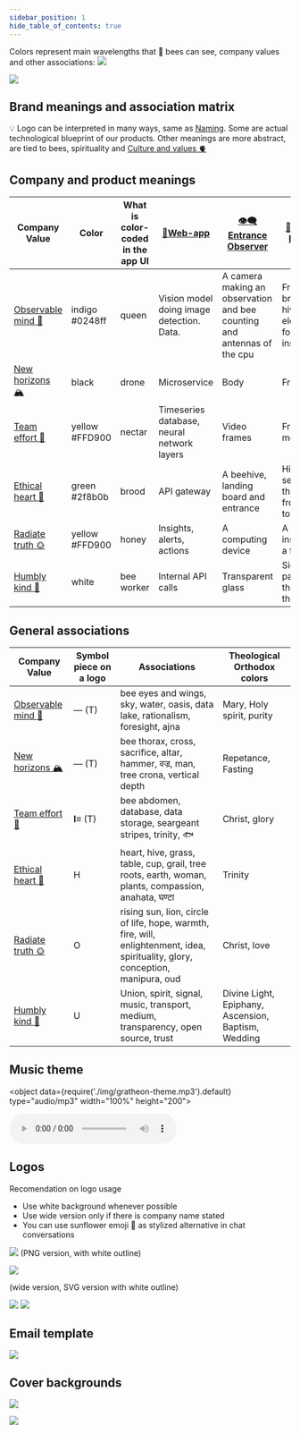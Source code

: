 ```yaml
---
sidebar_position: 1
hide_table_of_contents: true
---
```


Colors represent main wavelengths that 🐝 bees can see, company values and other associations:
![](../../src/img/Pasted%20image%2020241028105230.png)

![](img/logo-png-high-res.png)

## Brand meanings and association matrix

💡 Logo can be interpreted in many ways, same as [Naming](Naming.md). 
Some are actual technological blueprint of our products. 
Other meanings are more abstract, are tied to bees, spirituality and [Culture and values 🫀](../company/🫀%20Culture%20and%20values/Culture%20and%20values%20🫀.md)

## Company and product meanings

| Company Value                                                                          | Color                 | What is color-coded in the app UI | [📱Web-app](../products/📱Web-app/📱Web-app.md) | [👁️‍🗨️ Entrance Observer](../products/👁️‍🗨️%20Entrance%20Observer/👁️‍🗨️%20Entrance%20Observer.md) | [🧿 Robotic Beehive](../products/🧿%20Robotic%20Beehive/🧿%20Robotic%20Beehive.md) |
| -------------------------------------------------------------------------------------- | --------------------- | --------------------------------- | ----------------------------------------------- | ------------------------------------------------------------------------------------------------------- | ---------------------------------------------------------------------------------- |
| [Observable mind 🧿](../company/🫀%20Culture%20and%20values/Observable%20mind%20🧿.md) | indigo  <br />#0248ff | queen                             | Vision model doing image detection. Data.       | A camera making an observation and bee counting and antennas of the cpu                                 | Frame with brood and hive roof elevated for inspection..                           |
| [New horizons 🏔️](../company/🫀%20Culture%20and%20values/New%20horizons%20🏔️.md)     | black                 | drone                             | Microservice                                    | Body                                                                                                    | Frame                                                                              |
| [Team effort 🐝](../company/🫀%20Culture%20and%20values/Team%20effort%20🐝.md)         | yellow  <br />#FFD900 | nectar                            | Timeseries database, neural network layers      | Video frames                                                                                            | Frame movement                                                                     |
| [Ethical heart 🌳](../company/🫀%20Culture%20and%20values/Ethical%20heart%20🌳.md)     | green  <br />#2f8b0b  | brood                             | API gateway                                     | A beehive, landing board and entrance                                                                   | Hive as seen from the side or from the top                                         |
| [Radiate truth 🌞](../company/🫀%20Culture%20and%20values/Radiate%20truth%20🌞.md)     | yellow  <br />#FFD900 | honey                             | Insights, alerts, actions                       | A computing device                                                                                      | A camera inspecting a frame                                                        |
| [Humbly kind 🧸](../company/🫀%20Culture%20and%20values/Humbly%20kind%20🧸.md)         | white                 | bee worker                        | Internal API calls                              | Transparent glass                                                                                       | Signal passing through the hive                                                    |

## General associations

| Company Value                                                                          | Symbol piece on a logo | Associations                                                                                                                     | Theological Orthodox colors                         |
| -------------------------------------------------------------------------------------- | ---------------------- | -------------------------------------------------------------------------------------------------------------------------------- | --------------------------------------------------- |
| [Observable mind 🧿](../company/🫀%20Culture%20and%20values/Observable%20mind%20🧿.md) | — (T)                  | bee eyes and wings, sky, water, oasis, data lake, rationalism, foresight, ajna                                                   | Mary, Holy spirit, purity                           |
| [New horizons 🏔️](../company/🫀%20Culture%20and%20values/New%20horizons%20🏔️.md)     | — (T)                  | bee thorax, cross, sacrifice, altar, hammer, वज्र, man, tree crona, vertical depth                                               | Repetance, Fasting                                  |
| [Team effort 🐝](../company/🫀%20Culture%20and%20values/Team%20effort%20🐝.md)         | **I≡** (T)             | bee abdomen, database, data storage, seargeant stripes, trinity, 🐟                                                              | Christ, glory                                       |
| [Ethical heart 🌳](../company/🫀%20Culture%20and%20values/Ethical%20heart%20🌳.md)     | H                      | heart, hive, grass, table, cup, grail, tree roots, earth, woman, plants, compassion, anahata, घण्टा                              | Trinity                                             |
| [Radiate truth 🌞](../company/🫀%20Culture%20and%20values/Radiate%20truth%20🌞.md)     | O                      | rising sun, lion, circle of life, hope, warmth, fire, will, enlightenment, idea, spirituality, glory, conception,  manipura, oud | Christ, love                                        |
| [Humbly kind 🧸](../company/🫀%20Culture%20and%20values/Humbly%20kind%20🧸.md)         | U                      | Union, spirit, signal, music, transport, medium, transparency, open source, trust                                                | Divine Light, Epiphany, Ascension, Baptism, Wedding |


## Music theme

<object data={require('./img/gratheon-theme.mp3').default} type="audio/mp3" width="100%" height="200"></object>

![](img/gratheon-theme.mp3)

## Logos
Recomendation on logo usage
- Use white background whenever possible
- Use wide version only if there is company name stated
- You can use sunflower emoji 🌻 as stylized alternative in chat conversations


![](img/logo-png-high-res.png)
(PNG version, with white outline)

![](../../src/img/logo_v7w.svg)

(wide version, SVG version with white outline)


![](../../src/img/logo_v7.png)
![](../../src/img/logo_v7.png)

## Email template
![](../img/Screenshot%202024-05-20%20at%2017.24.44.png)


## Cover backgrounds

![](../img/sunflower-7933994.jpg)

![](../img/Screenshot%202024-05-03%20at%2002.23.16.png)
